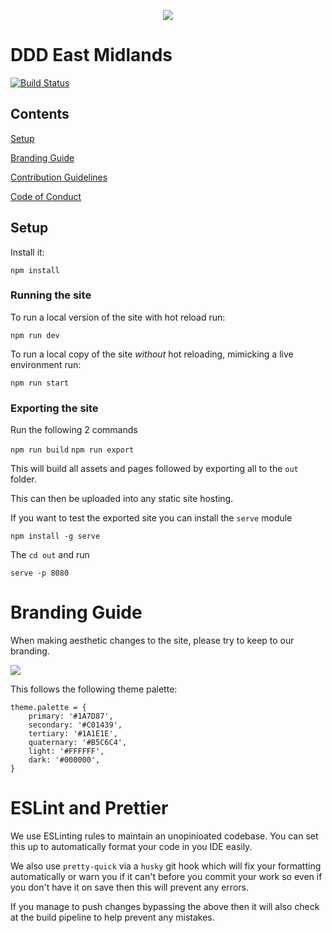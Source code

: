 <p align="center">
  <img src="https://s3.eu-west-2.amazonaws.com/ddd-images/ddd_avatar_200x200.jpg" />
</p>

# DDD East Midlands

[![Build Status](https://travis-ci.org/DDDEastMidlandsLimited/dddem-web.svg?branch=master)](https://travis-ci.org/DDDEastMidlandsLimited/dddem-web)

## Contents

[Setup](#setup)

[Branding Guide](#branding-guide)

[Contribution Guidelines](./.github/contributing.md)

[Code of Conduct](CODE_OF_CONDUCT.md)

## Setup

Install it:

`npm install`

### Running the site

To run a local version of the site with hot reload run:

`npm run dev`

To run a local copy of the site _without_ hot reloading, mimicking a live
environment run:

`npm run start`

### Exporting the site

Run the following 2 commands

`npm run build`
`npm run export`

This will build all assets and pages followed by exporting all to the
`out` folder.

This can then be uploaded into any static site hosting.

If you want to test the exported site you can install the `serve` module

`npm install -g serve`

The `cd out` and run

`serve -p 8080`

# Branding Guide

When making aesthetic changes to the site, please try to keep to our branding.

<img src="https://s3.eu-west-2.amazonaws.com/ddd-images/ddd_branding-08.jpg">

This follows the following theme palette:

```
theme.palette = {
    primary: '#1A7D87',
    secondary: '#C01439',
    tertiary: '#1A1E1E',
    quaternary: '#B5C6C4',
    light: '#FFFFFF',
    dark: '#000000',
}
```

# ESLint and Prettier

We use ESLinting rules to maintain an unopinioated codebase. You can set this up to automatically format your code in you IDE easily.

We also use `pretty-quick` via a `husky` git hook which will fix your formatting automatically or warn you if it can't before you commit your work so even if you don't have it on save then this will prevent any errors.

If you manage to push changes bypassing the above then it will also check at the build pipeline to help prevent any mistakes.
